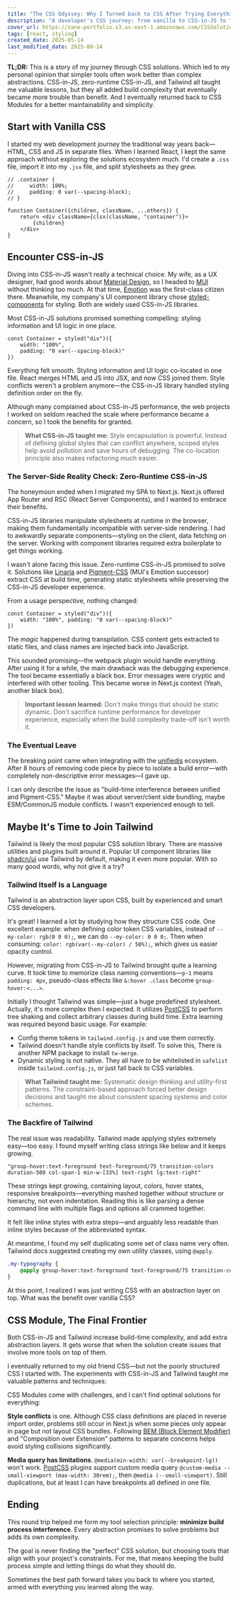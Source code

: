 ```yaml
---
title: "The CSS Odyssey: Why I Turned back to CSS After Trying Everything Else"
description: "A developer's CSS journey: from vanilla to CSS-in-JS to Tailwind and back to CSS, with hard-earned lessons along the way."
cover_url: https://zane-portfolio.s3.us-east-1.amazonaws.com/CSSSolutionChoiceCover.png
tags: [react, styling]
created_date: 2025-05-14
last_modified_date: 2025-08-14
---
```

**TL;DR:** This is a story of my journey through CSS solutions. Which led to my personal opinion that simpler tools often work better than complex abstractions. CSS-in-JS, zero-runtime CSS-in-JS, and Tailwind all taught me valuable lessons, but they all added build complexity that eventually became more trouble than benefit. And I eventually returned back to CSS Modules for a better maintainability and simplicity.

## Start with Vanilla CSS

I started my web development journey the traditional way years back—HTML, CSS and JS in separate files. When I learned React, I kept the same approach without exploring the solutions ecosystem much. I'd create a `.css` file, import it into my `.jsx` file, and split stylesheets as they grew.

``` tsx
// .container {
//     width: 100%;
//     padding: 0 var(--spacing-block);
// }

function Container({children, className, ...others}) {
	return <div className={clsx(className, "container")}>
		{children}
	</div>
}
```

## Encounter CSS-in-JS

Diving into CSS-in-JS wasn't really a technical choice. My wife, as a UX designer, had good words about [Material Design](https://m3.material.io/), so I headed to [MUI](https://mui.com/) without thinking too much. At that time, [Emotion](https://emotion.sh/docs/introduction) was the first-class citizen there. Meanwhile, my company's UI component library chose [styled-components](https://styled-components.com/) for styling. Both are widely used CSS-in-JS libraries.

Most CSS-in-JS solutions promised something compelling: styling information and UI logic in one place.

``` tsx
const Container = styled("div")({
	width: "100%", 
	padding: "0 var(--spacing-block)"
})
```

Everything felt smooth. Styling information and UI logic co-located in one file. React merges HTML and JS into JSX, and now CSS joined them. Style conflicts weren't a problem anymore—the CSS-in-JS library handled styling definition order on the fly.

Although many complained about CSS-in-JS performance, the web projects I worked on seldom reached the scale where performance became a concern, so I took the benefits for granted.

> **What CSS-in-JS taught me:** Style encapsulation is powerful. Instead of defining global styles that can conflict anywhere, scoped styles help avoid pollution and save hours of debugging. The co-location principle also makes refactoring much easier.

### The Server-Side Reality Check: Zero-Runtime CSS-in-JS

The honeymoon ended when I migrated my SPA to Next.js. Next.js offered App Router and RSC (React Server Components), and I wanted to embrace their benefits.

CSS-in-JS libraries manipulate stylesheets at runtime in the browser, making them fundamentally incompatible with server-side rendering. I had to awkwardly separate components—styling on the client, data fetching on the server. Working with component libraries required extra boilerplate to get things working.

I wasn't alone facing this issue. Zero-runtime CSS-in-JS promised to solve it. Solutions like [Linaria](https://linaria.dev/) and [Pigment-CSS](https://github.com/mui/pigment-css) (MUI's Emotion successor) extract CSS at build time, generating static stylesheets while preserving the CSS-in-JS developer experience.

From a usage perspective, nothing changed:

``` tsx
const Container = styled("div")({
	width: "100%", padding: "0 var(--spacing-block)"
})
```

The _magic_ happened during transpilation. CSS content gets extracted to static files, and class names are injected back into JavaScript.

This sounded promising—the webpack plugin would handle everything. After using it for a while, the main drawback was the debugging experience. The tool became essentially a black box. Error messages were cryptic and interfered with other tooling. This became worse in Next.js context (Yeah, another black box).

> **Important lesson learned:** Don't make things that should be static dynamic. Don't sacrifice runtime performance for developer experience, especially when the build complexity trade-off isn't worth it.

### The Eventual Leave

The breaking point came when integrating with the [unifiedjs](https://unifiedjs.com/) ecosystem. After 8 hours of removing code piece by piece to isolate a build error—with completely non-descriptive error messages—I gave up.

I can only describe the issue as "build-time interference between unified and Pigment-CSS." Maybe it was about server/client side bundling, maybe ESM/CommonJS module conflicts. I wasn't experienced enough to tell.

## Maybe It's Time to Join Tailwind

Tailwind is likely the most popular CSS solution library. There are massive utilities and plugins built around it. Popular UI component libraries like [shadcn/ui](https://ui.shadcn.com/) use Tailwind by default, making it even more popular. With so many good words, why not give it a try?

### Tailwind Itself Is a Language

Tailwind is an abstraction layer upon CSS, built by experienced and smart CSS developers.

It's great! I learned a lot by studying how they structure CSS code. One excellent example: when defining color token CSS variables, instead of `--my-color: rgb(0 0 0);`, we can do `--my-color: 0 0 0;`. Then when consuming: `color: rgb(var(--my-color) / 50%);`, which gives us easier opacity control.

However, migrating from CSS-in-JS to Tailwind brought quite a learning curve. It took time to memorize class naming conventions—`p-1` means `padding: 4px`, pseudo-class effects like `&:hover .class` become `group-hover:<...>`.

Initially I thought Tailwind was simple—just a huge predefined stylesheet. Actually, it's more complex then I expected. It utilizes [PostCSS](https://github.com/csstools/postcss-plugins) to perform tree shaking and collect arbitrary classes during build time. Extra learning was required beyond basic usage. For example:

- Config theme tokens in `tailwind.config.js` and use them correctly.
- Tailwind doesn't handle style conflicts by itself. To solve this, There is another NPM package to install `tw-merge`.
- Dynamic styling is not native. They all have to be whitelisted in `safelist` inside `tailwind.config.js`, or just fall back to CSS variables.

> **What Tailwind taught me:** Systematic design thinking and utility-first patterns. The constraint-based approach forced better design decisions and taught me about consistent spacing systems and color schemes.

### The Backfire of Tailwind

The real issue was readability. Tailwind made applying styles extremely easy—too easy. I found myself writing class strings like below and it keeps growing.

``` tsx
"group-hover:text-foreground text-foreground/75 transition-colors duration-500 col-span-1 min-w-[33%] text-right lg:text-right"
```

These strings kept growing, containing layout, colors, hover states, responsive breakpoints—everything mashed together without structure or hierarchy, not even indentation. Reading this is like parsing a dense command line with multiple flags and options all crammed together.

It felt like inline styles with extra steps—and arguably less readable than inline styles because of the abbreviated syntax.

At meantime, I found my self duplicating some set of class name very often. Tailwind docs suggested creating my own utility classes, using `@apply`.

``` css
.my-typography {
	@apply group-hover:text-foreground text-foreground/75 transition-colors duration-500 col-span-1 min-w-[33%] text-right lg:text-right;
}
```

At this point, I realized I was just writing CSS with an abstraction layer on top. What was the benefit over vanilla CSS?

## CSS Module, The Final Frontier

Both CSS-in-JS and Tailwind increase build-time complexity, and add extra abstraction layers. It gets worse that when the solution create issues that involve more tools on top of them.

I eventually returned to my old friend CSS—but not the poorly structured CSS I started with. The experiments with CSS-in-JS and Tailwind taught me valuable patterns and techniques:

CSS Modules come with challenges, and I can't find optimal solutions for everything:

**Style conflicts** is one. Although CSS class definitions are placed in reverse import order, problems still occur in Next.js when some pieces only appear in page but not layout CSS bundles. Following [BEM (Block Element Modifier)](https://getbem.com/) and "Composition over Extension" patterns to separate concerns helps avoid styling collisions significantly.

**Media query has limitations**. `@media(min-width: var(--breakpoint-lg))` won't work. [PostCSS](https://github.com/csstools/postcss-plugins) plugins support custom media query `@custom-media --small-viewport (max-width: 30rem);`, then `@media (--small-viewport)`. Still duplications, but at least I can have breakpoints all defined in one file.

## Ending

This round trip helped me form my tool selection principle: **minimize build process interference**. Every abstraction promises to solve problems but adds its own complexity.

The goal is never finding the "perfect" CSS solution, but choosing tools that align with your project's constraints. For me, that means keeping the build process simple and letting things do what they should do.

Sometimes the best path forward takes you back to where you started, armed with everything you learned along the way.